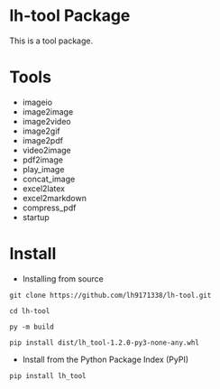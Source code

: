 # lh-tool Package

This is a tool package. 

# Tools

* imageio
* image2image
* image2video
* image2gif
* image2pdf
* video2image
* pdf2image
* play_image
* concat_image
* excel2latex
* excel2markdown
* compress_pdf
* startup

# Install

* Installing from source
```shell
git clone https://github.com/lh9171338/lh-tool.git

cd lh-tool

py -m build

pip install dist/lh_tool-1.2.0-py3-none-any.whl
```

* Install from the Python Package Index (PyPI)
```shell
pip install lh_tool
```